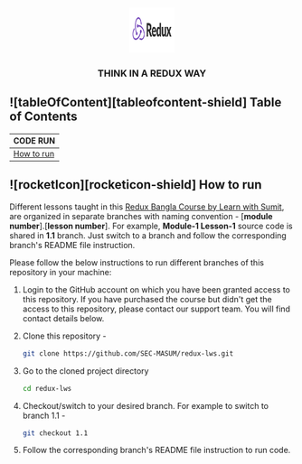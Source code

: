 <!-- PROJECT LOGO -->
<br />
 <p align="center">
    <img src="/images/redux.png" alt="Logo" width="80" height="80" />
    <h3 align="center ">THINK IN A REDUX WAY</h3>
</p>

<!-- TABLE OF CONTENTS -->

## ![tableOfContent][tableofcontent-shield] Table of Contents

| CODE RUN                   |
| -------------------------- |
| [How to run](#-how-to-run) |

<!-- HOW TO RUN -->

## ![rocketIcon][rocketicon-shield] How to run

Different lessons taught in this [Redux Bangla Course by Learn with Sumit](https://learnwithsumit.com/), are organized in separate branches with naming convention - [**module number**].[**lesson number**]. For example, **Module-1 Lesson-1** source code is shared in **1.1** branch. Just switch to a branch and follow the corresponding branch's README file instruction.

Please follow the below instructions to run different branches of this repository in your machine:

1. Login to the GitHub account on which you have been granted access to this repository. If you have purchased the course but didn't get the access to this repository, please contact our support team. You will find contact details below.

2. Clone this repository -
   ```sh
   git clone https://github.com/SEC-MASUM/redux-lws.git
   ```
3. Go to the cloned project directory
   ```sh
   cd redux-lws
   ```
4. Checkout/switch to your desired branch. For example to switch to branch 1.1 -
   ```sh
   git checkout 1.1
   ```
5. Follow the corresponding branch's README file instruction to run code.
